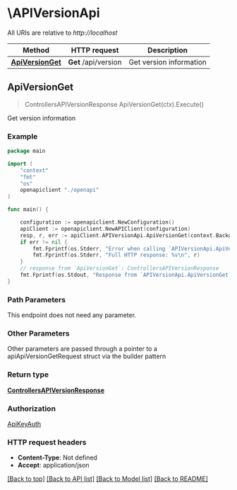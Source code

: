 # \APIVersionApi

All URIs are relative to *http://localhost*

Method | HTTP request | Description
------------- | ------------- | -------------
[**ApiVersionGet**](APIVersionApi.md#ApiVersionGet) | **Get** /api/version | Get version information



## ApiVersionGet

> ControllersAPIVersionResponse ApiVersionGet(ctx).Execute()

Get version information



### Example

```go
package main

import (
    "context"
    "fmt"
    "os"
    openapiclient "./openapi"
)

func main() {

    configuration := openapiclient.NewConfiguration()
    apiClient := openapiclient.NewAPIClient(configuration)
    resp, r, err := apiClient.APIVersionApi.ApiVersionGet(context.Background()).Execute()
    if err != nil {
        fmt.Fprintf(os.Stderr, "Error when calling `APIVersionApi.ApiVersionGet``: %v\n", err)
        fmt.Fprintf(os.Stderr, "Full HTTP response: %v\n", r)
    }
    // response from `ApiVersionGet`: ControllersAPIVersionResponse
    fmt.Fprintf(os.Stdout, "Response from `APIVersionApi.ApiVersionGet`: %v\n", resp)
}
```

### Path Parameters

This endpoint does not need any parameter.

### Other Parameters

Other parameters are passed through a pointer to a apiApiVersionGetRequest struct via the builder pattern


### Return type

[**ControllersAPIVersionResponse**](ControllersAPIVersionResponse.md)

### Authorization

[ApiKeyAuth](../README.md#ApiKeyAuth)

### HTTP request headers

- **Content-Type**: Not defined
- **Accept**: application/json

[[Back to top]](#) [[Back to API list]](../README.md#documentation-for-api-endpoints)
[[Back to Model list]](../README.md#documentation-for-models)
[[Back to README]](../README.md)

